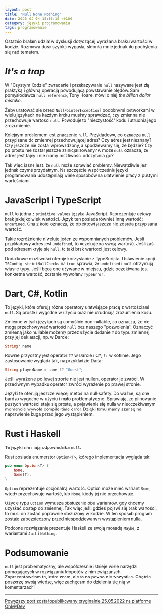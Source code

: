 ```yaml
---
layout: post
title: "Null None Nothing"
date: 2023-02-04 15:16:18 +0100
category: języki programowania
tags: programowanie
---
```


Ostatnio brałam udział w dyskusji dotyczącej wyrażania braku wartości w kodzie. Rozmowa dość szybko wygasła, skłoniła mnie jednak do pochylenia się nad tematem.

# **_It's a trap_**

W "Czystym Kodzie" zwracanie i przekazywanie `null` nazywane jest złą praktyką i główną operacją powodującą powstawanie błędów. Sam pomysłodawca `null reference`, Tony Hoare, mówi o niej _the billion dollar mistake_.

Żeby uratować się przed `NullPointerException` i podobnymi potworkami w wielu językach na każdym kroku musimy sprawdzać, czy zmienna nie przechowuje wartości `null`. Powoduje to "nieczystość" kodu i utrudnia jego zrozumienie.

Kolejnym problemem jest znaczenie `null`. Przykładowo, co oznacza `null` przypisane do zmiennej przechowującej adres? Czy adres jest nieznany? Czy jeszcze nie został wprowadzony, a spodziewamy się, że będzie? Czy po prostu nie został jeszcze zainicjalizowany? A może `null` oznacza, że adres jest tajny i nie mamy możliwości odczytania go?

Tak więc jasne jest, że `null` może sprawiać problemy. Niewątpliwie jest jednak czymś przydatnym. Na szczęście współcześnie języki programowania udostępniają wiele sposobów na ułatwienie pracy z pustymi wartościami.

# JavaScript i TypeScript

`null` to jedna z `primitive values` języka JavaScript. Reprezentuje _celowy_ brak jakiejkolwiek wartości. Język ten posiada również inną wartość: `undefined`. Ona z kolei oznacza, że obiektowi _jeszcze_ nie została przypisana wartość.

Takie rozróżnienie niweluje jeden ze wspomnianych problemów. Jeśli przykładowy adres jest `undefined`, to oczekuje na swoją wartość. Jeśli zaś pod adresem kryje się `null`, to taki brak wartości jest celowy.

Dodatkowe możliwości oferuje korzystanie z TypeScripta. Ustawienie opcji `TSConfig strictNullChecks` na `true` sprawia, że `undefined` i `null` otrzymują własne typy. Jeśli będą one używane w miejscu, gdzie oczekiwana jest konkretna wartość, zostanie wywołany `TypeError`.

# Dart, C#, Kotlin

To języki, które oferują różne operatory ułatwiające pracę z wartościami `null`. Są proste i wygodne w użyciu oraz nie utrudniają zrozumienia kodu.

Zmienne w tych językach są domyślnie non-nullable, co oznacza, że nie mogą przechowywać wartości `null` bez naszego "pozwolenia". Oznaczyć zmienną jako nullable możemy przez użycie dodanie `?` do typu zmiennej przy jej deklaracji, np. w Darcie:

```dart
String? name
```

Równie przydatny jest operator `??` w Darcie i C#, `?:` w Kotlinie. Jego zastosowanie wygląda tak, na przykładzie Darta:

```dart
String playerName = name ?? "Guest";
```

Jeśli wyrażenie po lewej stronie nie jest nullem, operator je zwróci. W przeciwnym wypadku operator zwróci wyrażenie po prawej stronie.

Języki te oferują jeszcze więcej metod na null-safety. Co ważne, są one bardzo wygodne w użyciu i mało problematyczne. Sprawiają, że pilnowanie pustych wartości staje się proste, a pojawienie się nulla w nieoczekiwanym momencie wywoła compile-time error. Dzięki temu mamy szansę na naprawienie buga przed jego wystąpieniem.

# Rust i Haskell

Te języki nie mają odpowiednika `null`.

Rust posiada enumerator `Option<T>`, którego implementacja wygląda tak:

```rs
pub enum Option<T> {
    None,
    Some(T),
}
```

`Option` reprezentuje opcjonalną wartość. Option może mieć wariant `Some`, wtedy przechowuje wartość, lub `None`, kiedy jej nie przechowuje.

Użycie typu `Option` wymusza obsłużenie obu wariantów, gdy chcemy uzyskać dostęp do zmiennej. Tak więc jeśli gdzieś pojawi się brak wartości, to musi on zostać poprawnie obsłużony w kodzie. W ten sposób program zostaje zabezpieczony przed niespodziewanym wystąpieniem nulla.

Podobne rozwiązanie prezentuje Haskell ze swoją monadą `Maybe`, z wariantami `Just` i `Nothing`.

# Podsumowanie

`null` jest problematyczny, ale współcześnie istnieje wiele narzędzi pomagających w rozwiązaniu kłopotów z nim związanych. Zaprezentowałam te, które znam, ale to na pewno nie wszystkie. Chętnie poszerzę swoją wiedzę, więc zachęcam do dzielenia się nią w komentarzach!

---

[Powyższy post został opublikowany oryginalnie 25.05.2022 na platforme OhMyDev](https://ohmydev.pl/post/null-none-nothing-39a6)
